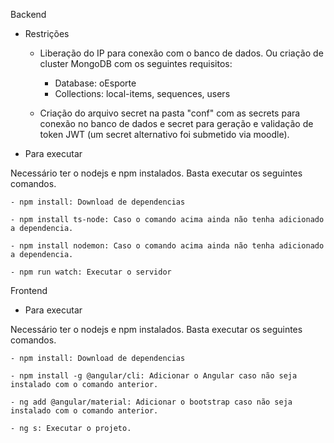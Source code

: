 Backend

- Restrições

    - Liberação do IP para conexão com o banco de dados. Ou criação de cluster MongoDB com os seguintes requisitos:

        - Database: oEsporte
        - Collections: local-items, sequences, users

    - Criação do arquivo secret na pasta "conf" com as secrets para conexão no banco de dados e secret para geração e validação de token JWT (um secret alternativo foi submetido via moodle).

- Para executar

Necessário ter o nodejs e npm instalados. Basta executar os seguintes comandos.

    - npm install: Download de dependencias

    - npm install ts-node: Caso o comando acima ainda não tenha adicionado a dependencia.

    - npm install nodemon: Caso o comando acima ainda não tenha adicionado a dependencia.

    - npm run watch: Executar o servidor



Frontend

- Para executar

Necessário ter o nodejs e npm instalados. Basta executar os seguintes comandos.

    - npm install: Download de dependencias

    - npm install -g @angular/cli: Adicionar o Angular caso não seja instalado com o comando anterior.

    - ng add @angular/material: Adicionar o bootstrap caso não seja instalado com o comando anterior.

    - ng s: Executar o projeto.